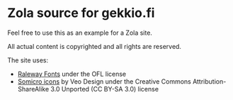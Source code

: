 Zola source for gekkio.fi
=========================

Feel free to use this as an example for a Zola site.

All actual content is copyrighted and all rights are reserved.

The site uses:

- [Raleway Fonts](https://github.com/impallari/Raleway) under the OFL license
- [Somicro icons](https://veodesign.com/2011/en/09/07/somicro-27-free-simple-social-media-icons/) by Veo Design under the Creative Commons Attribution-ShareAlike 3.0 Unported (CC BY-SA 3.0) license
